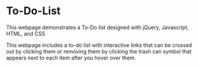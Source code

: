# To-Do-List
This webpage demonstrates a To-Do list designed with jQuery, Javascript, HTML, and CSS

<p>This webpage includes a to-do list with interactive links that can be crossed out by clicking them or removing them by clicking the trash can symbol that appears next to each item after you hover over them. </p>